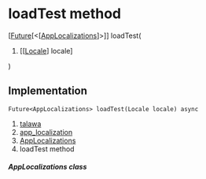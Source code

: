 
<div>

# loadTest method

</div>


[[Future](https://api.flutter.dev/flutter/dart-core/Future-class.html)[\<[[AppLocalizations](../../utils_app_localization/AppLocalizations-class.md)]\>]]
loadTest(

1.  [[[Locale](https://api.flutter.dev/flutter/dart-ui/Locale-class.md)]
    locale]

)



## Implementation

``` language-dart
Future<AppLocalizations> loadTest(Locale locale) async 
```







1.  [talawa](../../index.md)
2.  [app_localization](../../utils_app_localization/)
3.  [AppLocalizations](../../utils_app_localization/AppLocalizations-class.md)
4.  loadTest method

##### AppLocalizations class







